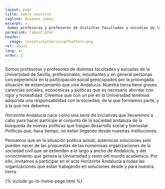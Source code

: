 ```yaml
---
layout: page
title: Sobre nosotros
tagline: Quienes somos
excerpt: >
 Somos profesoras y profesores de distintas facultades y escuelas de la Universidad de Sevilla, profesionales, estudiantes y en general personas con experiencia en la participación social preocupados por la prolongada situación de estancamiento que vive Andalucía. Nuestra tierra tiene graves carencias sociales, económicas y políticas que es necesario abordar con rigor y honestidad. Creemos que con un pie en la Universidad tenemos adquirida una responsabilidad con la sociedad, de la que formamos parte, y a la que nos debemos.
permalink: /about.html
header:
  image: /assets/patterns/upfeathers.png
ref: about
lang: es  
order: 2
---
```


Somos profesoras y profesores de distintas facultades y escuelas de la Universidad de Sevilla, profesionales, estudiantes y en general personas con experiencia en la participación social preocupados por la prolongada situación de estancamiento que vive Andalucía. Nuestra tierra tiene graves carencias sociales, económicas y políticas que es necesario abordar con rigor y honestidad. Creemos que con un pie en la Universidad tenemos adquirida una responsabilidad con la sociedad, de la que formamos parte, y a la que nos debemos.

Horizonte Andalucía nace como una serie de iniciativas que llevaremos a cabo para hacer participe al conjunto de la sociedad andaluza de la búsqueda de nuevas políticas que traigan desarrollo social y bienestar. Políticas que, hace tiempo, no están llegando desde nuestras instituciones.

Pensamos que en la situación política actual, auténticas soluciones solo pueden nacer de las propuestas de las numerosas organizaciones de la sociedad civil que se extienden a lo largo y ancho de Andalucía, y del conocimiento que genera la Universidad y resto del mundo academico. Por ello, invitamos a participar en el acto Horizonte Andalucía a todas las organizaciones que están trabajando en soluciones desde y para nuestra tierra.

{% include go-to-home-page.html %}
